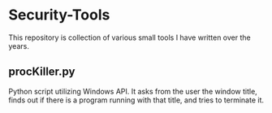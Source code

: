 # Security-Tools
This repository is collection of various small tools I have written over the years. 

## procKiller.py

Python script utilizing Windows API. It asks from the user the window title, finds out if there is a program running with that title, and tries to terminate it. 
